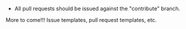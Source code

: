 - All pull requests should be issued against the "contribute" branch.

More to come!!!  Issue templates, pull request templates, etc.
